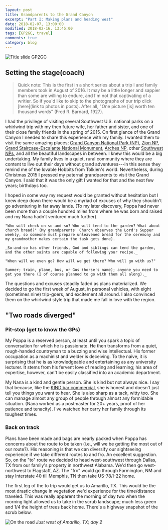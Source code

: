 ```yaml
---
layout: post
title: Grandparents to the Grand Canyon
excerpt: "Part I: Making plans and heading west"
date: 2018-02-07, 13:00:00
modified: 2018-02-16, 13:45:00
tags: [GP2GC, travel]
comments: true
category: blog
---
```


![Title slide GP2GC]("/images/images/GP2GC/GP2GC.png")

## Setting the stage(coach)

> Quick note: This is the first in a short series about a trip I and family members took in August of 2016. It may be a little longer and sappier than some are willing to endure, and I'm not that captivating of a writier. So if you'd like to skip to the photographs of our trip click [here](link to photos in posts). After all, "One picture [is] worth ten thousand words" (Fred R. Barnard, 1927).

I had the privilege of visiting several Southwest U.S. national parks on a whirlwind trip with my then future wife, her father and sister, and one of their close family friends in the spring of 2015. On first glance of the Grand Canyon I needed to share this experience with my family. I wanted them to visit the same amazing places; [Grand Canyon National Park (NP)](https://www.nps.gov/grca/index.htm), [Zion NP](https://www.nps.gov/zion/index.htm), [Grand Staircase-Escalante National Monument](https://www.blm.gov/programs/national-conservation-lands/utah/grand-staircase-escalante-national-monument), [Arches NP](https://www.nps.gov/arch/index.htm), other [Southwest NPs](https://www.nps.gov/state/ut/index.htm), and all the beautiful landscapes in between. I knew this would be a big undertaking. My family lives in a quiet, rural community where they are content to live out their days without grand adventures---in this sense they remind me of the lovable Hobbits from Tolkien's world. Nevertheless, during Christmas 2015 I pressed my paternal grandparents to visit the Grand Canyon. I said that it was the only gift I wanted for that and the next few years; birthdays too.

I hoped in some way my request would be granted without hesitation but I knew deep down there would be a myriad of excuses of why they shouldn't go adventuring in far away lands. (To my later discovery, Poppa had never been more than a couple hundred miles from where he was born and raised and my Nana hadn't ventured much further).

    "Who will check on so-and-so? Who will tend to the garden? What about church bread?" (My grandparents' Church observes the Lord's Supper weekly, so someone must prepare unleavened bread for the ceremony and my grandmother makes certain the task gets done).

    _So-and-so has other friends, God and siblings can tend the garden, and the other saints are capable of following your recipe._

    "When will we even go? How will we get there? Who will go with us?"

    Summer; train, plane, bus, or Gus (horse's name); anyone you need to get you there (I of course planned to go with them all along)._

The questions and excuses steadily faded as plans materialized. We decided to go the first week of August, in personal vehicles, with eight (sometimes nine) trip-goers, and excitement all around. I also convinced them on the whirlwind style trip that made me fall in love with the region.

## "Two roads diverged"

### Pit-stop (get to know the GPs)

My Poppa is a reserved person, at least until you spark a topic of conversation for which he is passionate. He then transforms from a quiet, rough-handed countryman to a buzzing and wise intellectual. His former occupation as a machinist and welder is deceiving. To the naive, it is surprising that he is as knowledgeable and entertaining as any university lecturer. It stems from his fervent love of reading and learning; his area of expertise, however, can't be easily classified into an academic department.

My Nana is a kind and gentle person. She is kind but not always nice. I say that because, like the [KIND bar commercial](https://www.youtube.com/watch?v=ZKkAUFXajps), she is honest and doesn't just tell you things you want to hear. She is also sharp as a tack, witty too. She can manage almost any group of people through almost any formidable situation. (Nana worked as a postmaster for 20+ years, proof of her patience and tenacity). I've watched her carry her family through its toughest times. 


### Back on track

Plans have been made and bags are nearly packed when Poppa has concerns about the route to be taken (i.e., will we be getting the most out of our route?). His reasoning is that we can diversify our sightseeing experience if we take different routes to and fro. An excellent suggestion. So, on the "to" route we decided to head west-southwest through Dallas, TX from our family's property in northwest Alabama. We'd then go west-northwest to Flagstaff, AZ. The "fro" would go through Farmington, NM and stay Interstate 40 till Memphis, TN then take US-78/I-22 home.

The first leg of the to trip would get us to Amarillo, TX. This would be the most drastic change in vegetation we'd experience for the time/distance traveled. This was really apparent the morning of day two when the morning light allowed us to take in the scrub landscape; much less green and 1/4 the height of trees back home. There's a highway snapshot of the scrub below.

![On the road]("/images/GP2GC/heading-west.jpg")
*Just west of Amarillo, TX; day 2*
